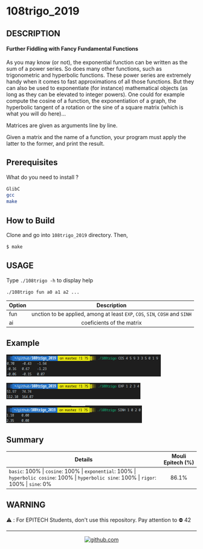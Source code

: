 # 108trigo_2019

## DESCRIPTION
#### Further Fiddling with Fancy Fundamental Functions
As you may know (or not), the exponential function can be written as the sum of a power series. So does many other functions, such as trigonometric and hyperbolic functions. These power series are extremely handy when it comes to fast approximations of all those functions. But they can also be used to exponentiate (for instance) mathematical objects (as long as they can be elevated to integer powers). One could for example compute the cosine of a function, the exponentiation of a graph, the hyperbolic tangent of a rotation or the sine of a square matrix (which is what you will do here)...

Matrices are given as arguments line by line.

Given a matrix and the name of a function, your program must apply the latter to the former, and print the result.

## Prerequisites
What do you need to install ?
```bash
GlibC
gcc
make
```

## How to Build
Clone and go into `108trigo_2019` directory.
Then, 
```bash
$ make
```

## USAGE
Type `./108trigo -h` to display help
```bash
./108trigo fun a0 a1 a2 ...
```
| Option      | Description   |
| ----------- |:-------------:|
|fun | unction to be applied, among at least `EXP`, `COS`, `SIN`, `COSH` and `SINH` |
|ai | coeficients of the matrix |

## Example
![Example 1](captures/exemple1.png)

![Example 2](captures/exemple2.png)

![Example 3](captures/exemple3.png)

## Summary
| Details      | Mouli Epitech (%) |
| ------------- |:-------------:|
| `basic`: 100% \| `cosine`: 100% \| `exponential`: 100% \| `hyperbolic cosine`: 100% \| `hyperbolic sine`: 100% \| `rigor`: 100% \| `sine`: 0% | 86.1% |

## WARNING
:warning: : For EPITECH Students, don't use this repository. Pay attention to :no_entry: 42

---

<div align="center">

<a href="https://github.com/blacky-yg" target="_blank"><img src="https://cdn.jsdelivr.net/npm/simple-icons@3.0.1/icons/github.svg" alt="github.com" width="30"></a>

</div>